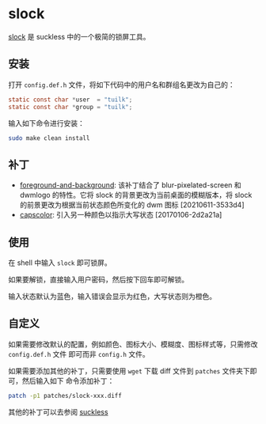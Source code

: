 # slock

[slock](https://tools.suckless.org/slock/) 是 suckless 中的一个极简的锁屏工具。

## 安装

打开 `config.def.h` 文件，将如下代码中的用户名和群组名更改为自己的：

```c
static const char *user  = "tuilk";
static const char *group = "tuilk";
```

输入如下命令进行安装：

```sh
sudo make clean install
```

## 补丁

- [foreground-and-background](https://tools.suckless.org/slock/patches/foreground-and-background/): 
该补丁结合了 blur-pixelated-screen 和 dwmlogo 的特性。它将 slock 的背景更改为当前桌面的模糊版本，将 
slock 的前景更改为根据当前状态颜色所变化的 dwm 图标 [20210611-3533d4]
- [capscolor](https://tools.suckless.org/slock/patches/capscolor/): 引入另一种颜色以指示大写状态 [20170106-2d2a21a]

## 使用

在 shell 中输入 `slock` 即可锁屏。

如果要解锁，直接输入用户密码，然后按下回车即可解锁。

输入状态默认为蓝色，输入错误会显示为红色，大写状态则为橙色。

## 自定义

如果需要修改默认的配置，例如颜色、图标大小、模糊度、图标样式等，只需修改 `config.def.h` 文件
即可而非 `config.h` 文件。

如果需要添加其他的补丁，只需要使用 `wget` 下载 diff 文件到 `patches` 文件夹下即可，然后输入如下
命令添加补丁：

```sh
patch -p1 patches/slock-xxx.diff
```

其他的补丁可以去参阅 [suckless](https://tools.suckless.org/slock/patches/)
